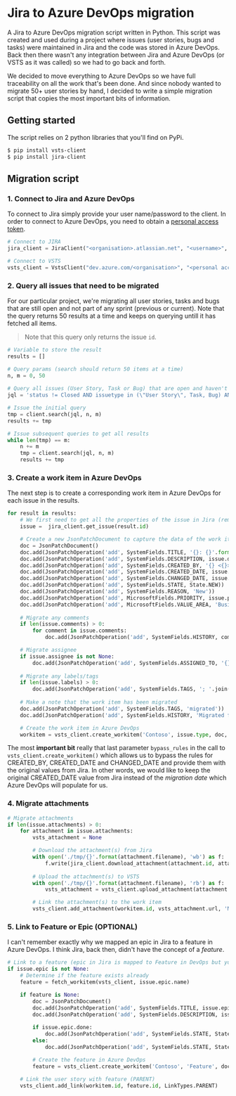 # Jira to Azure DevOps migration
A Jira to Azure DevOps migration script written in Python. This script was created and used during a project where issues (user stories, bugs and tasks) were maintained in Jira and the code was stored in Azure DevOps. Back then there wasn't any integration between Jira and Azure DevOps (or VSTS as it was called) so we had to go back and forth. 

We decided to move everything to Azure DevOps so we have full traceability on all the work that's been done. And since nobody wanted to migrate 50+ user stories by hand, I decided to write a simple migration script that copies the most important bits of information.
## Getting started
The script relies on 2 python libraries that you'll find on PyPi.
```bash
$ pip install vsts-client
$ pip install jira-client
```
## Migration script
### 1. Connect to Jira and Azure DevOps
To connect to Jira simply provide your user name/password to the client. In order to connect to Azure DevOps, you need to obtain a [personal access token](https://docs.microsoft.com/en-us/vsts/integrate/get-started/authentication/pat).
```python
# Connect to JIRA
jira_client = JiraClient("<organisation>.atlassian.net", "<username>", "<password>")

# Connect to VSTS
vsts_client = VstsClient("dev.azure.com/<organisation>", "<personal access token>")
```
### 2. Query all issues that need to be migrated
For our particular project, we're migrating all user stories, tasks and bugs that are still open and not part of any sprint (previous or current). Note that the query returns 50 results at a time and keeps on querying untill it has fetched all items. 

> Note that this query only returns the issue `id`.

```python
# Variable to store the result
results = []

# Query params (search should return 50 items at a time)
n, m = 0, 50
    
# Query all issues (User Story, Task or Bug) that are open and haven't been part of a sprint 
jql = 'status != Closed AND issuetype in (\"User Story\", Task, Bug) AND Sprint is EMPTY AND (\"Epic Link\" is EMPTY OR \"Epic Link\" != Maintenance) AND (fixVersion is EMPTY OR fixVersion != \"On Hold\") ORDER BY Rank ASC'

# Issue the initial query
tmp = client.search(jql, n, m)
results += tmp

# Issue subsequent queries to get all results
while len(tmp) == m:
    n += m
    tmp = client.search(jql, n, m)
    results += tmp
```
### 3. Create a work item in Azure DevOps
The next step is to create a corresponding work item in Azure DevOps for each issue in the results.
```python
for result in results:
    # We first need to get all the properties of the issue in Jira (remember the query only returns a list of ids)
    issue =  jira_client.get_issue(result.id)

    # Create a new JsonPatchDocument to capture the data of the work item
    doc = JsonPatchDocument() 
    doc.add(JsonPatchOperation('add', SystemFields.TITLE, '{}: {}'.format(issue.key, issue.summary)))
    doc.add(JsonPatchOperation('add', SystemFields.DESCRIPTION, issue.description))
    doc.add(JsonPatchOperation('add', SystemFields.CREATED_BY, '{} <{}>'.format(issue.creator.display, issue.creator.email)))
    doc.add(JsonPatchOperation('add', SystemFields.CREATED_DATE, issue.created))
    doc.add(JsonPatchOperation('add', SystemFields.CHANGED_DATE, issue.updated))
    doc.add(JsonPatchOperation('add', SystemFields.STATE, State.NEW))
    doc.add(JsonPatchOperation('add', SystemFields.REASON, 'New'))
    doc.add(JsonPatchOperation('add', MicrosoftFields.PRIORITY, issue.priority[:1]))        
    doc.add(JsonPatchOperation('add', MicrosoftFields.VALUE_AREA, 'Business'))
    
    # Migrate any comments
    if len(issue.comments) > 0:
        for comment in issue.comments:
            doc.add(JsonPatchOperation('add', SystemFields.HISTORY, comment.body))

    # Migrate assignee
    if issue.assignee is not None:
        doc.add(JsonPatchOperation('add', SystemFields.ASSIGNED_TO, '{} <{}>'.format(issue.assignee.display, issue.assignee.email)))
    
    # Migrate any labels/tags
    if len(issue.labels) > 0:
        doc.add(JsonPatchOperation('add', SystemFields.TAGS, '; '.join(issue.labels)))
    
    # Make a note that the work item has been migrated
    doc.add(JsonPatchOperation('add', SystemFields.TAGS, 'migrated'))
    doc.add(JsonPatchOperation('add', SystemFields.HISTORY, 'Migrated from Jira to Azure DevOps'))

    # Create the work item in Azure DevOps
    workitem = vsts_client.create_workitem('Contoso', issue.type, doc, bypass_rules=True)
```
The most **important bit** really that last parameter `bypass_rules` in the call to `vsts_client.create_workitem()` which allows us to bypass the rules for CREATED_BY, CREATED_DATE and CHANGED_DATE and provide them with the original values from Jira. In other words, we would like to keep the original CREATED_DATE value from Jira instead of the *migration date* which Azure DevOps will populate for us.  
### 4. Migrate attachments
```python
# Migrate attachments
if len(issue.attachments) > 0:
    for attachment in issue.attachments:
        vsts_attachment = None

        # Download the attachment(s) from Jira
        with open('./tmp/{}'.format(attachment.filename), 'wb') as f:
            f.write(jira_client.download_attachment(attachment.id, attachment.filename))
        
        # Upload the attachment(s) to VSTS
        with open('./tmp/{}'.format(attachment.filename), 'rb') as f:
            vsts_attachment = vsts_client.upload_attachment(attachment.filename, f)

        # Link the attachment(s) to the work item
        vsts_client.add_attachment(workitem.id, vsts_attachment.url, 'Migrating attachment {}'.format(attachment.filename))
```
### 5. Link to Feature or Epic (OPTIONAL)
I can't remember exactly why we mapped an epic in Jira to a feature in Azure DevOps. I think Jira, back then, didn't have the concept of a *feature*. 
```python
# Link to a feature (epic in Jira is mapped to Feature in DevOps but you can link it to an Epic as well)
if issue.epic is not None:
    # Determine if the feature exists already
    feature = fetch_workitem(vsts_client, issue.epic.name)

    if feature is None:
        doc = JsonPatchDocument()
        doc.add(JsonPatchOperation('add', SystemFields.TITLE, issue.epic.name))
        doc.add(JsonPatchOperation('add', SystemFields.DESCRIPTION, issue.epic.summary))
        
        if issue.epic.done:
            doc.add(JsonPatchOperation('add', SystemFields.STATE, State.RESOLVED))
        else:
            doc.add(JsonPatchOperation('add', SystemFields.STATE, State.ACTIVE))

        # Create the feature in Azure DevOps
        feature = vsts_client.create_workitem('Contoso', 'Feature', doc)
    
    # Link the user story with feature (PARENT)
    vsts_client.add_link(workitem.id, feature.id, LinkTypes.PARENT)
```